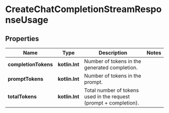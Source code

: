 
# CreateChatCompletionStreamResponseUsage

## Properties
| Name | Type | Description | Notes |
| ------------ | ------------- | ------------- | ------------- |
| **completionTokens** | **kotlin.Int** | Number of tokens in the generated completion. |  |
| **promptTokens** | **kotlin.Int** | Number of tokens in the prompt. |  |
| **totalTokens** | **kotlin.Int** | Total number of tokens used in the request (prompt + completion). |  |



